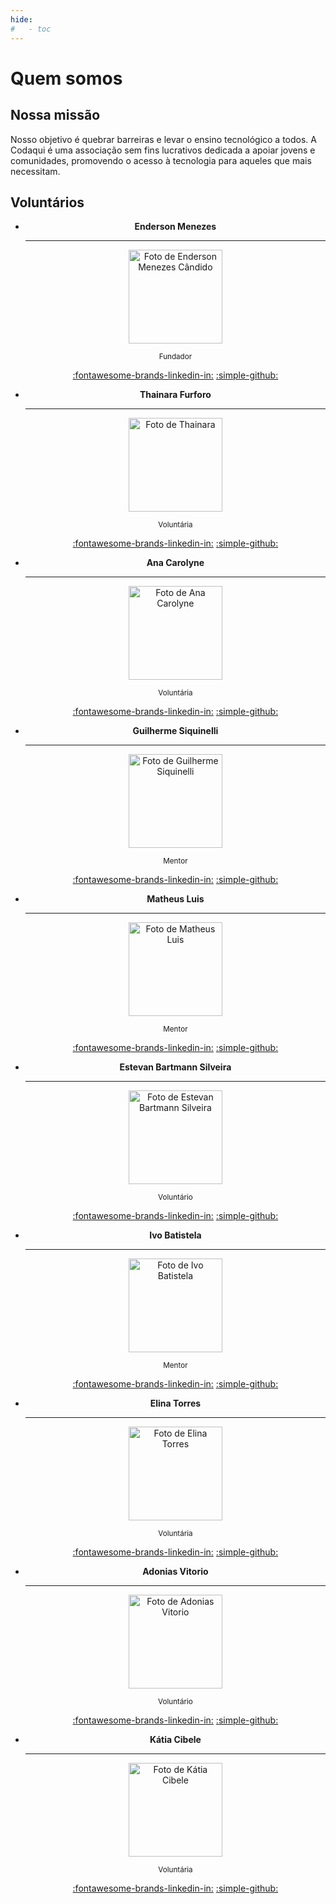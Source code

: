 ```yaml
---
hide:
#   - toc
---
```

# Quem somos

## Nossa missão

Nosso objetivo é quebrar barreiras e levar o ensino tecnológico a todos. A Codaqui é uma associação sem fins lucrativos dedicada a apoiar jovens e comunidades, promovendo o acesso à tecnologia para aqueles que mais necessitam.

## Voluntários

<div class="grid cards" style="text-align: center;" markdown>

-   __Enderson Menezes__

    ---
    
    <img src="https://avatars.githubusercontent.com/u/11020807?v=4" alt="Foto de Enderson Menezes Cândido" width="150" height="150"/>
    
    <small>Fundador</small>

    [:fontawesome-brands-linkedin-in:](https://www.linkedin.com/in/endersonmenezes/) [:simple-github:](https://github.com/endersonmenezes)

-   __Thainara Furforo__

    ---

    <img src="https://avatars.githubusercontent.com/u/92865769?v=4" alt="Foto de Thainara" width="150" height="150"/>

    <small>Voluntária</small>

    [:fontawesome-brands-linkedin-in:](https://www.linkedin.com/in/thainarafurforo/) [:simple-github:](https://github.com/thaifurforo)

-   __Ana Carolyne__

    ---
    <img src="https://avatars.githubusercontent.com/u/111382055?v=4" alt="Foto de Ana Carolyne" width="150" height="150"/>

    <small>Voluntária</small>

    [:fontawesome-brands-linkedin-in:](https://www.linkedin.com/in/ana-carolyne-%F0%9F%8F%B3%EF%B8%8F%E2%80%8D%F0%9F%8C%88-952b9314b/) [:simple-github:](https://github.com/anadevti)

-   __Guilherme Siquinelli__

    ---
    <img src="https://avatars.githubusercontent.com/u/5638096?v=4" alt="Foto de Guilherme Siquinelli" width="150" height="150"/>

    <small>Mentor</small>
    
    [:fontawesome-brands-linkedin-in:](https://www.linkedin.com/in/guilherme-siquinelli/) [:simple-github:](https://github.com/guiseek)

-   __Matheus Luis__

    ---
    <img src="https://avatars.githubusercontent.com/u/66440299?v=4" alt="Foto de Matheus Luis" width="150" height="150"/>

    <small>Mentor</small>

    [:fontawesome-brands-linkedin-in:](https://www.linkedin.com/in/causticroot/) [:simple-github:](https://github.com/causticsudo)


-   __Estevan Bartmann Silveira__

    ---
    <img src="https://avatars.githubusercontent.com/u/53413670?v=4" alt="Foto de Estevan Bartmann Silveira" width="150" height="150"/>

    <small>Voluntário</small>

    [:fontawesome-brands-linkedin-in:](https://www.linkedin.com/in/estevan-silveira/) [:simple-github:](https://github.com/estevanbs)

-   __Ivo Batistela__

    ---
    <img src="https://avatars.githubusercontent.com/u/5186894?v=4" alt="Foto de Ivo Batistela" width="150" height="150"/>

    <small>Mentor</small>

    [:fontawesome-brands-linkedin-in:](https://www.linkedin.com/in/byivo/) [:simple-github:](https://github.com/byivo)

-   __Elina Torres__

    ---
    <img src="https://avatars.githubusercontent.com/u/154446327?v=4" alt="Foto de Elina Torres" width="150" height="150"/>

    <small>Voluntária</small>

    [:fontawesome-brands-linkedin-in:](https://www.linkedin.com/in/elina-torres/) [:simple-github:](https://github.com/elinatorresn)

-   __Adonias Vitorio__

    ---
    <img src="https://avatars.githubusercontent.com/adoniasvitorio" alt="Foto de Adonias Vitorio" width="150" height="150"/>

    <small>Voluntário</small>

    [:fontawesome-brands-linkedin-in:](https://www.linkedin.com/in/adoniasvitorio/) [:simple-github:](https://github.com/adoniasvitorio)
-   __Kátia Cibele__

    ---
    <img src="https://avatars.githubusercontent.com/katiacih" alt="Foto de Kátia Cibele" width="150" height="150"/>

    <small>Voluntária</small>

    [:fontawesome-brands-linkedin-in:](https://www.linkedin.com/in/k%C3%A1tia-cibele-r1b31ro-/) [:simple-github:](https://github.com/katiacih)

</div>

